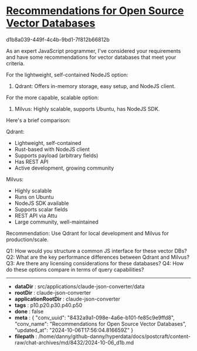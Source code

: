 # [Recommendations for Open Source Vector Databases](https://claude.ai/chat/8432a9a1-098e-4a6e-b101-fe85c9e9ffd8)

d1b8a039-449f-4c4b-9bd1-7f812b66812b

 As an expert JavaScript programmer, I've considered your requirements and have some recommendations for vector databases that meet your criteria.

For the lightweight, self-contained NodeJS option:
1. Qdrant: Offers in-memory storage, easy setup, and NodeJS client.

For the more capable, scalable option:
1. Milvus: Highly scalable, supports Ubuntu, has NodeJS SDK.

Here's a brief comparison:

Qdrant:
- Lightweight, self-contained
- Rust-based with NodeJS client
- Supports payload (arbitrary fields)
- Has REST API
- Active development, growing community

Milvus:
- Highly scalable
- Runs on Ubuntu
- NodeJS SDK available
- Supports scalar fields
- REST API via Attu
- Large community, well-maintained

Recommendation: Use Qdrant for local development and Milvus for production/scale.

Q1: How would you structure a common JS interface for these vector DBs?
Q2: What are the key performance differences between Qdrant and Milvus?
Q3: Are there any licensing considerations for these databases?
Q4: How do these options compare in terms of query capabilities?

---

* **dataDir** : src/applications/claude-json-converter/data
* **rootDir** : claude-json-converter
* **applicationRootDir** : claude-json-converter
* **tags** : p10.p20.p30.p40.p50
* **done** : false
* **meta** : {
  "conv_uuid": "8432a9a1-098e-4a6e-b101-fe85c9e9ffd8",
  "conv_name": "Recommendations for Open Source Vector Databases",
  "updated_at": "2024-10-06T17:56:04.816659Z"
}
* **filepath** : /home/danny/github-danny/hyperdata/docs/postcraft/content-raw/chat-archives/md/8432/2024-10-06_d1b.md